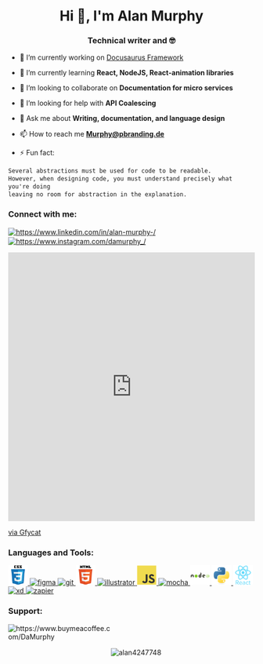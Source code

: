 

<h1 align="center">Hi 👋, I'm Alan Murphy</h1>
<h3 align="center">Technical writer and 🤓</h3>

- 🔭 I’m currently working on [Docusaurus Framework](https://github.com/Alan4247748/friendly-potato)

- 🌱 I’m currently learning **React, NodeJS, React-animation libraries**

- 👯 I’m looking to collaborate on **Documentation for micro services**

- 🤝 I’m looking for help with **API Coalescing**

- 💬 Ask me about **Writing, documentation, and language design**

- 📫 How to reach me **Murphy@pbranding.de**

- ⚡ Fun fact:

```
Several abstractions must be used for code to be readable. 
However, when designing code, you must understand precisely what you're doing
leaving no room for abstraction in the explanation.
```
<h3 align="left">Connect with me:</h3>
<p align="left">
<a href="https://linkedin.com/in/https://www.linkedin.com/in/alan-murphy-/" target="blank"><img align="center" src="https://raw.githubusercontent.com/rahuldkjain/github-profile-readme-generator/master/src/images/icons/Social/linked-in-alt.svg" alt="https://www.linkedin.com/in/alan-murphy-/" height="30" width="40" /></a>
<a href="https://instagram.com/https://www.instagram.com/damurphy_/" target="blank"><img align="center" src="https://raw.githubusercontent.com/rahuldkjain/github-profile-readme-generator/master/src/images/icons/Social/instagram.svg" alt="https://www.instagram.com/damurphy_/" height="30" width="40" /></a>
<div style='position:relative; padding-bottom:calc(100.00% + 44px)'><iframe src='https://gfycat.com/ifr/DeficientFlusteredAtlanticridleyturtle' frameborder='0' scrolling='no' width='100%' height='100%' style='position:absolute;top:0;left:0;' allowfullscreen></iframe></div><p> <a href="https://gfycat.com/deficientflusteredatlanticridleyturtle">via Gfycat</a></p>
</p>

<h3 align="left">Languages and Tools:</h3>
<p align="left"> <a href="https://www.w3schools.com/css/" target="_blank" rel="noreferrer"> <img src="https://raw.githubusercontent.com/devicons/devicon/master/icons/css3/css3-original-wordmark.svg" alt="css3" width="40" height="40"/> </a> <a href="https://www.figma.com/" target="_blank" rel="noreferrer"> <img src="https://www.vectorlogo.zone/logos/figma/figma-icon.svg" alt="figma" width="40" height="40"/> </a> <a href="https://git-scm.com/" target="_blank" rel="noreferrer"> <img src="https://www.vectorlogo.zone/logos/git-scm/git-scm-icon.svg" alt="git" width="40" height="40"/> </a> <a href="https://www.w3.org/html/" target="_blank" rel="noreferrer"> <img src="https://raw.githubusercontent.com/devicons/devicon/master/icons/html5/html5-original-wordmark.svg" alt="html5" width="40" height="40"/> </a> <a href="https://www.adobe.com/in/products/illustrator.html" target="_blank" rel="noreferrer"> <img src="https://www.vectorlogo.zone/logos/adobe_illustrator/adobe_illustrator-icon.svg" alt="illustrator" width="40" height="40"/> </a> <a href="https://developer.mozilla.org/en-US/docs/Web/JavaScript" target="_blank" rel="noreferrer"> <img src="https://raw.githubusercontent.com/devicons/devicon/master/icons/javascript/javascript-original.svg" alt="javascript" width="40" height="40"/> </a> <a href="https://mochajs.org" target="_blank" rel="noreferrer"> <img src="https://www.vectorlogo.zone/logos/mochajs/mochajs-icon.svg" alt="mocha" width="40" height="40"/> </a> <a href="https://nodejs.org" target="_blank" rel="noreferrer"> <img src="https://raw.githubusercontent.com/devicons/devicon/master/icons/nodejs/nodejs-original-wordmark.svg" alt="nodejs" width="40" height="40"/> </a> <a href="https://www.python.org" target="_blank" rel="noreferrer"> <img src="https://raw.githubusercontent.com/devicons/devicon/master/icons/python/python-original.svg" alt="python" width="40" height="40"/> </a> <a href="https://reactjs.org/" target="_blank" rel="noreferrer"> <img src="https://raw.githubusercontent.com/devicons/devicon/master/icons/react/react-original-wordmark.svg" alt="react" width="40" height="40"/> </a> <a href="https://www.adobe.com/products/xd.html" target="_blank" rel="noreferrer"> <img src="https://cdn.worldvectorlogo.com/logos/adobe-xd.svg" alt="xd" width="40" height="40"/> </a> <a href="https://zapier.com" target="_blank" rel="noreferrer"> <img src="https://www.vectorlogo.zone/logos/zapier/zapier-icon.svg" alt="zapier" width="40" height="40"/> </a> </p>

<h3 align="left">Support:</h3>
<p><a href="https://www.buymeacoffee.com/https://www.buymeacoffee.com/DaMurphy"> <img align="left" src="https://cdn.buymeacoffee.com/buttons/v2/default-yellow.png" height="50" width="210" alt="https://www.buymeacoffee.com/DaMurphy" /></a></p><br><br>

<p><img align="center" src="https://github-readme-stats.vercel.app/api/top-langs?username=alan4247748&show_icons=true&locale=en&layout=compact" alt="alan4247748" /></p>

